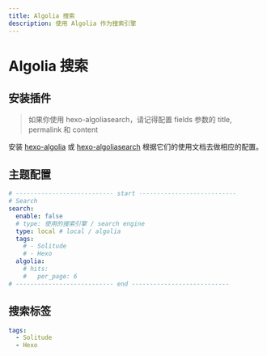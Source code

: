 ```yaml
---
title: Algolia 搜索
description: 使用 Algolia 作为搜索引擎
---
```


# Algolia 搜索

## 安装插件

> 如果你使用 hexo-algoliasearch，请记得配置 fields 参数的 title, permalink 和 content

安装 [hexo-algolia](https://github.com/oncletom/hexo-algolia) 或 [hexo-algoliasearch](https://github.com/LouisBarranqueiro/hexo-algoliasearch) 根据它们的使用文档去做相应的配置。

## 主题配置

```yaml
# --------------------------- start ---------------------------
# Search
search:
  enable: false
  # type: 使用的搜索引擎 / search engine
  type: local # local / algolia
  tags:
    # - Solitude
    # - Hexo
  algolia:
    # hits:
    #   per_page: 6
# --------------------------- end ---------------------------
```

## 搜索标签

```yaml
tags:
  - Solitude
  - Hexo
```
